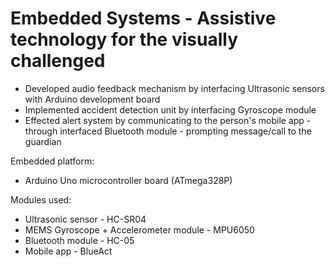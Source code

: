 # Embedded Systems - Assistive technology for the visually challenged

* Developed audio feedback mechanism by interfacing Ultrasonic sensors with Arduino development board
* Implemented accident detection unit by interfacing Gyroscope module 
* Effected alert system by communicating to the person's mobile app - through interfaced Bluetooth module - prompting message/call to the guardian

Embedded platform: 
* Arduino Uno microcontroller board (ATmega328P)

Modules used:
* Ultrasonic sensor - HC-SR04
* MEMS Gyroscope + Accelerometer module - MPU6050
* Bluetooth module - HC-05
* Mobile app - BlueAct